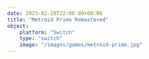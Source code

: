 ```yaml
---
date: 2023-02-28T22:00:00+00:00
title: "Metroid Prime Remastered"
object:
    platform: "Switch"
    type: "switch"
    image: "/images/games/metroid-prime.jpg"
---
```


